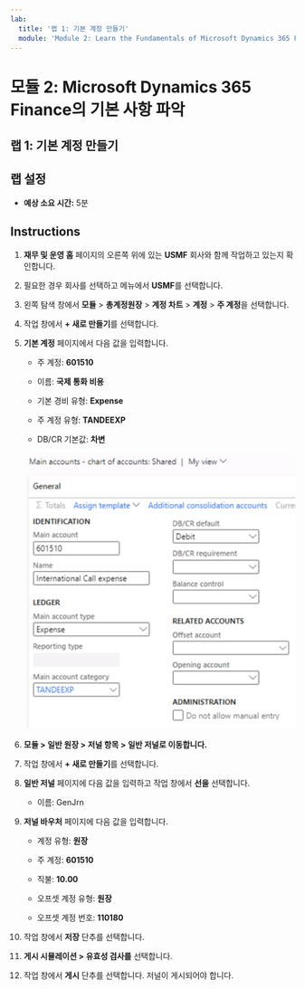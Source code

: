 ```yaml
---
lab:
  title: '랩 1: 기본 계정 만들기'
  module: 'Module 2: Learn the Fundamentals of Microsoft Dynamics 365 Finance'
---
```


# 모듈 2: Microsoft Dynamics 365 Finance의 기본 사항 파악

## 랩 1: 기본 계정 만들기

## 랩 설정

   - **예상 소요 시간:** 5분

## Instructions


1.  **재무 및 운영 홈** 페이지의 오른쪽 위에 있는 **USMF** 회사와 함께 작업하고 있는지 확인합니다.

2.  필요한 경우 회사를 선택하고 메뉴에서 **USMF**를 선택합니다.

3.  왼쪽 탐색 창에서 **모듈** > **총계정원장** > **계정 차트** > **계정** > **주 계정**을 선택합니다.

4.  작업 창에서 **+ 새로 만들기**를 선택합니다.

5.  **기본 계정** 페이지에서 다음 값을 입력합니다.

    - 주 계정: **601510**

    - 이름: **국제 통화 비용**

    - 기본 경비 유형: **Expense**

    - 주 계정 유형: **TANDEEXP**

    - DB/CR 기본값: **차변**

    ![다른 값을 추가해야 하는 주 계정 - 계정 차트: 공유 페이지를 보여 주는 스크린샷](./media/lab-create-a-main-account-01.png)

6.  **모듈 &gt; 일반 원장 &gt; 저널 항목 &gt; 일반 저널로 이동합니다.**

7.  작업 창에서 **+ 새로 만들기**를 선택합니다.

8.  **일반 저널** 페이지에 다음 값을 입력하고 작업 창에서 **선을** 선택합니다.

    - 이름: GenJrn

9.  **저널 바우처** 페이지에 다음 값을 입력합니다.

    - 계정 유형: **원장**

    - 주 계정: **601510**

    - 직불: **10.00** 

    - 오프셋 계정 유형: **원장**

    - 오프셋 계정 번호: **110180** 

10. 작업 창에서 **저장** 단추를 선택합니다.

11. **게시 시뮬레이션 &gt; 유효성 검사를** 선택합니다. 

12. 작업 창에서 **게시** 단추를 선택합니다. 저널이 게시되어야 합니다.

